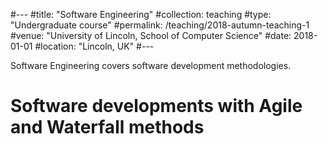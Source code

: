 #---
#title: "Software Engineering"
#collection: teaching
#type: "Undergraduate course"
#permalink: /teaching/2018-autumn-teaching-1
#venue: "University of Lincoln, School of Computer Science"
#date: 2018-01-01
#location: "Lincoln, UK"
#---

Software Engineering covers software development methodologies. 

Software developments with Agile and Waterfall methods
======

